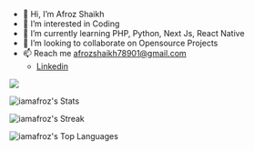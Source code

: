- 👋 Hi, I’m Afroz Shaikh
- 👀 I’m interested in Coding
- 🌱 I’m currently learning PHP, Python, Next Js, React Native
- 💞️ I’m looking to collaborate on Opensource Projects
- 📫 Reach me afrozshaikh78901@gmail.com
  - [Linkedin](https://www.linkedin.com/in/iamafrozshaikh)

![](https://komarev.com/ghpvc/?username=iamafroz&color=blue)

![iamafroz's Stats](https://github-readme-stats.vercel.app/api?username=iamafroz&theme=vue-dark&show_icons=true&hide_border=true&count_private=true)

![iamafroz's Streak](https://github-readme-streak-stats.herokuapp.com/?user=iamafroz&theme=vue-dark&hide_border=true)

![iamafroz's Top Languages](https://github-readme-stats.vercel.app/api/top-langs/?username=iamafroz&theme=vue-dark&show_icons=true&hide_border=true&layout=compact)
<!---
iamafroz/iamafroz is a ✨ special ✨ repository because its `README.md` (this file) appears on your GitHub profile.
You can click the Preview link to take a look at your changes.
--->
